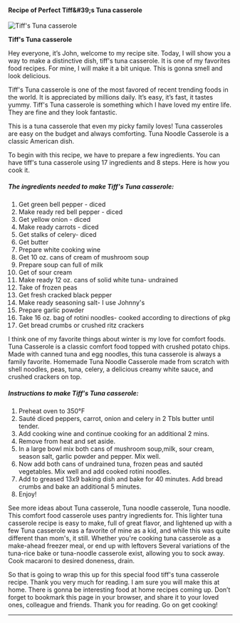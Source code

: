             

#### Recipe of Perfect Tiff&amp;#39;s Tuna casserole

![Tiff's Tuna casserole](https://img-global.cpcdn.com/recipes/5107662475755520/751x532cq70/tiffs-tuna-casserole-recipe-main-photo.jpg)

**Tiff's Tuna casserole**

Hey everyone, it’s John, welcome to my recipe site. Today, I will show you a way to make a distinctive dish, tiff's tuna casserole. It is one of my favorites food recipes. For mine, I will make it a bit unique. This is gonna smell and look delicious.

Tiff's Tuna casserole is one of the most favored of recent trending foods in the world. It is appreciated by millions daily. It’s easy, it’s fast, it tastes yummy. Tiff's Tuna casserole is something which I have loved my entire life. They are fine and they look fantastic.

This is a tuna casserole that even my picky family loves! Tuna casseroles are easy on the budget and always comforting. Tuna Noodle Casserole is a classic American dish.

To begin with this recipe, we have to prepare a few ingredients. You can have tiff's tuna casserole using 17 ingredients and 8 steps. Here is how you cook it.

##### The ingredients needed to make Tiff's Tuna casserole:

1.  Get green bell pepper - diced
2.  Make ready red bell pepper - diced
3.  Get yellow onion - diced
4.  Make ready carrots - diced
5.  Get stalks of celery- diced
6.  Get butter
7.  Prepare white cooking wine
8.  Get 10 oz. cans of cream of mushroom soup
9.  Prepare soup can full of milk
10.  Get of sour cream
11.  Make ready 12 oz. cans of solid white tuna- undrained
12.  Take of frozen peas
13.  Get fresh cracked black pepper
14.  Make ready seasoning salt- I use Johnny's
15.  Prepare garlic powder
16.  Take 16 oz. bag of rotini noodles- cooked according to directions of pkg
17.  Get bread crumbs or crushed ritz crackers

I think one of my favorite things about winter is my love for comfort foods. Tuna Casserole is a classic comfort food topped with crushed potato chips. Made with canned tuna and egg noodles, this tuna casserole is always a family favorite. Homemade Tuna Noodle Casserole made from scratch with shell noodles, peas, tuna, celery, a delicious creamy white sauce, and crushed crackers on top.

##### Instructions to make Tiff's Tuna casserole:

1.  Preheat oven to 350°F
2.  Sauté diced peppers, carrot, onion and celery in 2 Tbls butter until tender.
3.  Add cooking wine and continue cooking for an additional 2 mins.
4.  Remove from heat and set aside.
5.  In a large bowl mix both cans of mushroom soup,milk, sour cream, season salt, garlic powder and pepper. Mix well.
6.  Now add both cans of undrained tuna, frozen peas and sautéd vegetables. Mix well and add cooked rotini noodles.
7.  Add to greased 13x9 baking dish and bake for 40 minutes. Add bread crumbs and bake an additional 5 minutes.
8.  Enjoy!

See more ideas about Tuna casserole, Tuna noodle casserole, Tuna noodle. This comfort food casserole uses pantry ingredients for. This lighter tuna casserole recipe is easy to make, full of great flavor, and lightened up with a few Tuna casserole was a favorite of mine as a kid, and while this was quite different than mom's, it still. Whether you're cooking tuna casserole as a make-ahead freezer meal, or end up with leftovers Several variations of the tuna-rice bake or tuna-noodle casserole exist, allowing you to sock away. Cook macaroni to desired doneness, drain.

So that is going to wrap this up for this special food tiff's tuna casserole recipe. Thank you very much for reading. I am sure you will make this at home. There is gonna be interesting food at home recipes coming up. Don’t forget to bookmark this page in your browser, and share it to your loved ones, colleague and friends. Thank you for reading. Go on get cooking!

* * *